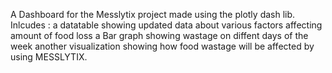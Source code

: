 A Dashboard for the Messlytix project made using the plotly dash lib.
Inlcudes : a datatable showing updated data about various factors affecting amount of food loss
           a Bar graph showing wastage on diffent days of the week
           another visualization showing how food wastage will be affected by using MESSLYTIX.
